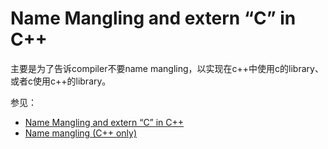 # Name Mangling and extern “C” in C++

主要是为了告诉compiler不要name mangling，以实现在c++中使用c的library、或者c使用c++的library。

参见：

- [Name Mangling and extern “C” in C++](https://www.geeksforgeeks.org/extern-c-in-c/)
- [Name mangling (C++ only)](https://www.ibm.com/support/knowledgecenter/ssw_ibm_i_72/rzarg/name_mangling.htm)



